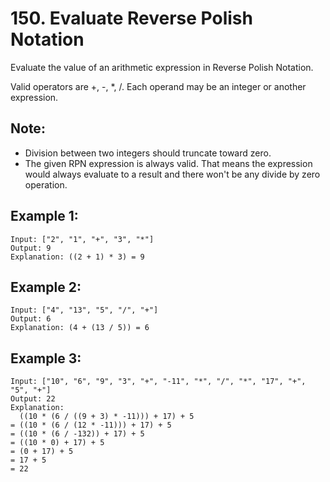 # 150. Evaluate Reverse Polish Notation

Evaluate the value of an arithmetic expression in Reverse Polish Notation.

Valid operators are +, -, *, /. Each operand may be an integer or another expression.

## Note:

* Division between two integers should truncate toward zero.
* The given RPN expression is always valid. That means the expression would always evaluate to a result and there won't be any divide by zero operation.

## Example 1:

```
Input: ["2", "1", "+", "3", "*"]
Output: 9
Explanation: ((2 + 1) * 3) = 9
```

## Example 2:

```
Input: ["4", "13", "5", "/", "+"]
Output: 6
Explanation: (4 + (13 / 5)) = 6
```

## Example 3:

```
Input: ["10", "6", "9", "3", "+", "-11", "*", "/", "*", "17", "+", "5", "+"]
Output: 22
Explanation: 
  ((10 * (6 / ((9 + 3) * -11))) + 17) + 5
= ((10 * (6 / (12 * -11))) + 17) + 5
= ((10 * (6 / -132)) + 17) + 5
= ((10 * 0) + 17) + 5
= (0 + 17) + 5
= 17 + 5
= 22
```